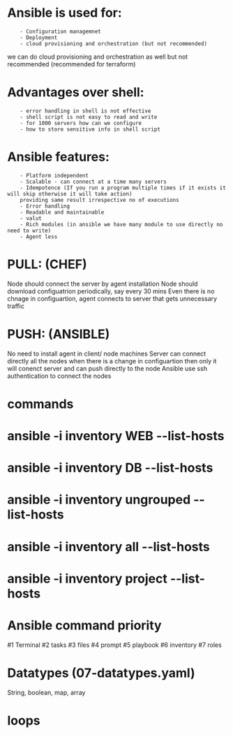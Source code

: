 # Ansible is used for: 
        - Configuration managemnet
        - Deployment
        - cloud provisioning and orchestration (but not recommended)
we can do cloud provisioning and orchestration as well but not recommended (recommended for terraform)

# Advantages over shell:
        - error handling in shell is not effective
        - shell script is not easy to read and write
        - for 1000 servers how can we configure
        - how to store sensitive info in shell script
        

# Ansible features:
        - Platform independent
        - Scalable - can connect at a time many servers
        - Idempotence (If you run a program multiple times if it exists it will skip otherwise it will take action)
        providing same result irrespective no of executions
        - Error handling
        - Readable and maintainable
        - valut
        - Rich modules (in ansible we have many module to use directly no need to write)
        - Agent less



# PULL: (CHEF)
Node should connect the server by agent installation
Node should download configuatrion periodically, say every 30 mins
Even there is no chnage in configuartion, agent connects to server that gets unnecessary traffic

# PUSH: (ANSIBLE)

No need to install agent in client/ node machines
Server can connect directly all the nodes
when there is a change in configuartion then only it will conenct server and can push directly to the node
Ansible use ssh authentication to connect the nodes


# commands
# ansible -i inventory WEB --list-hosts
# ansible -i inventory DB --list-hosts
# ansible -i inventory ungrouped --list-hosts
# ansible -i inventory all --list-hosts
# ansible -i inventory project --list-hosts


# Ansible command priority

#1 Terminal
#2 tasks
#3 files
#4 prompt
#5 playbook
#6 inventory
#7 roles

# Datatypes (07-datatypes.yaml)

String, boolean, map, array

# loops

